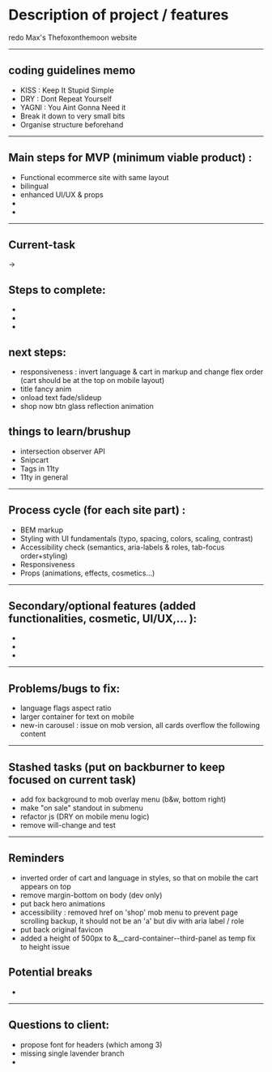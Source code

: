 # Description of project / features

redo Max's Thefoxonthemoon website      

***
  
## coding guidelines memo 

* KISS : Keep It Stupid Simple
* DRY : Dont Repeat Yourself
* YAGNI : You Aint Gonna Need it
* Break it down to very small bits
* Organise structure beforehand

***

## Main steps for MVP (minimum viable product) :
* Functional ecommerce site with same layout
* bilingual
* enhanced UI/UX & props
* 
* 

***

## Current-task 
-> 

## Steps to complete:
* 
* 
* 

## next steps:
* responsiveness : invert language & cart in markup and change flex order (cart should be at the top on mobile layout)
* title fancy anim
* onload text fade/slideup
* shop now btn glass reflection animation

## things to learn/brushup
* intersection observer API
* Snipcart
* Tags in 11ty
* 11ty in general


***

## Process cycle (for each site part) :
* BEM markup
* Styling with UI fundamentals (typo, spacing, colors, scaling, contrast)
* Accessibility check (semantics, aria-labels & roles, tab-focus order+styling)
* Responsiveness
* Props (animations, effects, cosmetics...)

*** 

## Secondary/optional features (added functionalities, cosmetic, UI/UX,... ):
* 
* 
* 

***

## Problems/bugs to fix:
* language flags aspect ratio
* larger container for text on mobile
* new-in carousel : issue on mob version, all cards overflow the following content


***

## Stashed tasks (put on backburner to keep focused on current task)
* add fox background to mob overlay menu (b&w, bottom right)
* make "on sale" standout in submenu
* refactor js (DRY on mobile menu logic)
* remove will-change and test


***
## Reminders
* inverted order of cart and language in styles, so that on mobile the cart appears on top
* remove margin-bottom on body (dev only)
* put back hero animations
* accessibility : removed href on 'shop' mob menu to prevent page scrolling backup, it should not be an 'a' but div with aria label / role
* put back original favicon
* added a height of 500px to &__card-container--third-panel as temp fix to height issue

## Potential breaks
*

***
## Questions to client:
* propose font for headers (which among 3)
* missing single lavender branch
* 

